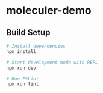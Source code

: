 # moleculer-demo

## Build Setup

``` bash
# Install dependencies
npm install

# Start development mode with REPL
npm run dev

# Run ESLint
npm run lint
```